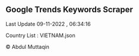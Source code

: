

## Google Trends Keywords Scraper 
 
Last Update 09-11-2022 , 06:34:16

Country List :
VIETNAM.json



© Abdul Muttaqin 

